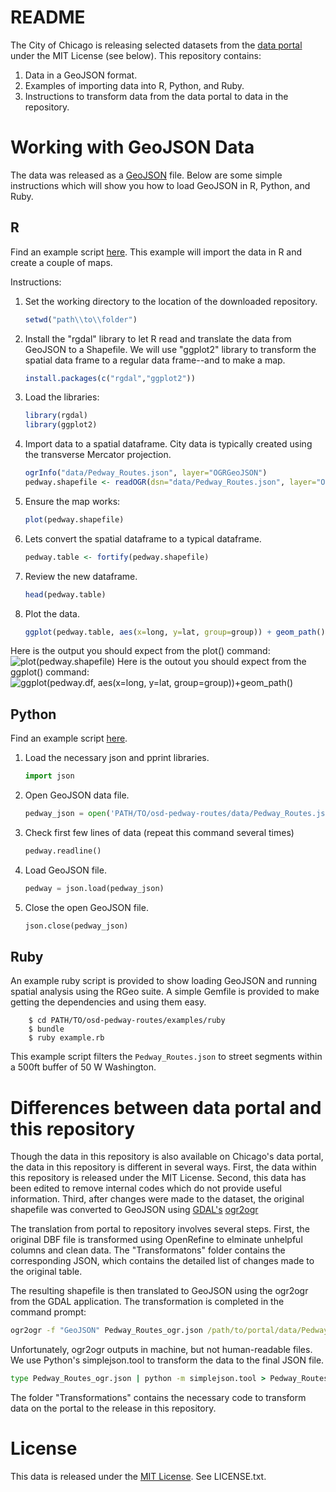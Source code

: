 README
======

The City of Chicago is releasing selected datasets from the [data portal](http://data.cityofchicago.org 'Chicago Data Portal') under the MIT License (see below). This repository contains:

1. Data in a GeoJSON format.
2. Examples of importing data into R, Python, and Ruby.
3. Instructions to transform data from the data portal to data in the repository.

Working with GeoJSON Data
=========================

The data was released as a [GeoJSON](http://www.geojson.org/geojson-spec.html) file. Below are some simple instructions which will show you how to load GeoJSON in R, Python, and Ruby.

R
---

Find an example script [here](/examples/Importing%20GeoJSON%20R%20Demo.R 'Importing GeoJSON data to R'). This example will import the data in R and create a couple of maps.

Instructions:

1. Set the working directory to the location of the downloaded repository.
    ```r
    setwd("path\\to\\folder")
    ```

2. Install the "rgdal" library to let R read and translate the data from GeoJSON to a Shapefile. We will use "ggplot2" library to transform the spatial data frame to a regular data frame--and to make a map.
    ```r
    install.packages(c("rgdal","ggplot2"))
    ```

3. Load the libraries:
    ```r
    library(rgdal)
    library(ggplot2)
    ```

4. Import data to a spatial dataframe. City data is typically created using the transverse Mercator projection.
    ```r
    ogrInfo("data/Pedway_Routes.json", layer="OGRGeoJSON")
    pedway.shapefile <- readOGR(dsn="data/Pedway_Routes.json", layer="OGRGeoJSON", p4s="+proj=tmerc +ellps=WGS84")
    ```

5. Ensure the map works:
    ```r
    plot(pedway.shapefile)
    ```

6. Lets convert the spatial dataframe to a typical dataframe.
    ```r
    pedway.table <- fortify(pedway.shapefile)
    ```

7. Review the new dataframe.
    ```r
    head(pedway.table)
    ```

8. Plot the data.
    ```r
    ggplot(pedway.table, aes(x=long, y=lat, group=group)) + geom_path()
    ```

Here is the output you should expect from the plot() command:
![plot(pedway.shapefile)](/examples/R-plot-pedway-routes.png)
Here is the outout you should expect from the ggplot() command:
![ggplot(pedway.df, aes(x=long, y=lat, group=group))+geom_path()](/examples/R-ggplot-pedway-routes.png)
    
Python
------

Find an example script [here](/examples/Importing%20GeoJSON%20Python%20Demo.py 'Importing GeoJSON data to Python Demo').

1. Load the necessary json and pprint libraries.
	```python
	import json
	```

2. Open GeoJSON data file.
	```python
	pedway_json = open('PATH/TO/osd-pedway-routes/data/Pedway_Routes.json', 'r')
	```

3. Check first few lines of data (repeat this command several times)
    ```python
    pedway.readline()
    ```

4. Load GeoJSON file.
	```python
	pedway = json.load(pedway_json)
	```

5. Close the open GeoJSON file.
	```python
	json.close(pedway_json)
	```

Ruby
----

An example ruby script is provided to show loading GeoJSON and running spatial analysis using the RGeo suite. A simple Gemfile is provided to make getting the dependencies and using them easy.

        $ cd PATH/TO/osd-pedway-routes/examples/ruby
        $ bundle
        $ ruby example.rb

This example script filters the `Pedway_Routes.json` to street segments within a 500ft buffer of 50 W Washington.


Differences between data portal and this repository
===================================================

Though the data in this repository is also available on Chicago's data portal, the data in this repository is different in several ways. First, the data within this repository is released under the MIT License. Second, this data has been edited to remove internal codes which do not provide useful information. Third, after changes were made to the dataset, the original shapefile was converted to GeoJSON using [GDAL's](http://www.gdal.org/, 'Geospatial Data Abstraction Library') [ogr2ogr](http://www.gdal.org/ogr2ogr.html)

The translation from portal to repository involves several steps. First, the original DBF file is transformed using OpenRefine to elminate unhelpful columns and clean data. The "Transformatons" folder contains the corresponding JSON, which contains the detailed list of changes made to the original table.

The resulting shapefile is then translated to GeoJSON using the ogr2ogr from the GDAL application. The transformation is completed in the command prompt:
```bat
ogr2ogr -f "GeoJSON" Pedway_Routes_ogr.json /path/to/portal/data/Pedway_Routes.shp
```
Unfortunately, ogr2ogr outputs in machine, but not human-readable files. We use Python's simplejson.tool to transform the data to the final JSON file.
```bat
type Pedway_Routes_ogr.json | python -m simplejson.tool > Pedway_Routes.json
```

The folder "Transformations" contains the necessary code to transform data on the portal to the release in this repository.

License
=======
This data is released under the [MIT License](http://opensource.org/licenses/MIT 'MIT License'). See LICENSE.txt.

